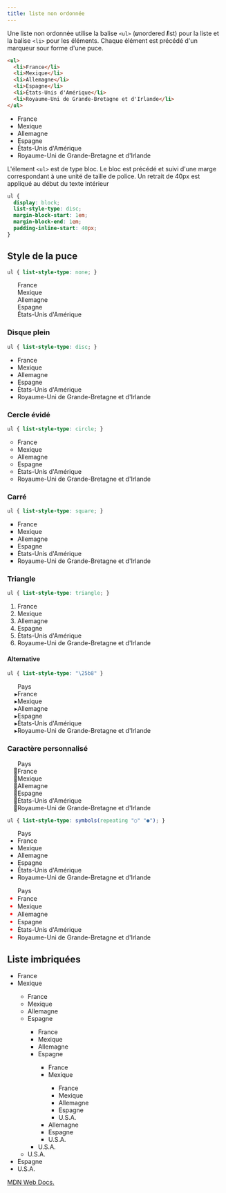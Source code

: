 ```yaml
---
title: liste non ordonnée
---
```


Une liste non ordonnée utilise la balise `<ul>` (***u***nordered ***l***ist) pour la liste et la balise `<li>` pour les éléments.
Chaque élément est précédé d'un marqueur sour forme d'une puce.

```html
<ul>
  <li>France</li>
  <li>Mexique</li>
  <li>Allemagne</li>
  <li>Espagne</li>
  <li>États-Unis d'Amérique</li>
  <li>Royaume-Uni de Grande-Bretagne et d'Irlande</li>
</ul>
```

<ul>
  <li>France</li>
  <li>Mexique</li>
  <li>Allemagne</li>
  <li>Espagne</li>
  <li>États-Unis d'Amérique</li>
  <li>Royaume-Uni de Grande-Bretagne et d'Irlande</li>
</ul>

L'élement `<ul>` est de type bloc. Le bloc est précédé et suivi d'une marge correspondant à une unité de taille de police. Un retrait de 40px est appliqué au début du texte intérieur

```css
ul {
  display: block;
  list-style-type: disc;
  margin-block-start: 1em;
  margin-block-end: 1em;
  padding-inline-start: 40px;
}
```


## Style de la puce

```css
ul { list-style-type: none; }
```

<ul style='list-style-type: none'>
	<li>France</li>
	<li>Mexique</li>
	<li>Allemagne</li>
	<li>Espagne</li>
	<li>États-Unis d'Amérique</li>
</ul>

### Disque plein

```css
ul { list-style-type: disc; }
```

<ul style='list-style-type: disc'>
  <li>France</li>
  <li>Mexique</li>
  <li>Allemagne</li>
  <li>Espagne</li>
  <li>États-Unis d'Amérique</li>
  <li>Royaume-Uni de Grande-Bretagne et d'Irlande</li>
</ul>

### Cercle évidé

```css
ul { list-style-type: circle; }
```

<ul style='list-style-type: circle'>
  <li>France</li>
  <li>Mexique</li>
  <li>Allemagne</li>
  <li>Espagne</li>
  <li>États-Unis d'Amérique</li>
  <li>Royaume-Uni de Grande-Bretagne et d'Irlande</li>
</ul>

### Carré

```css
ul { list-style-type: square; }
```

<ul style='list-style-type: square'>
  <li>France</li>
  <li>Mexique</li>
  <li>Allemagne</li>
  <li>Espagne</li>
  <li>États-Unis d'Amérique</li>
  <li>Royaume-Uni de Grande-Bretagne et d'Irlande</li>
</ul>

### Triangle

```css
ul { list-style-type: triangle; }
```

<ul style="list-style-type: triangle;">
  <li>France</li>
  <li>Mexique</li>
  <li>Allemagne</li>
  <li>Espagne</li>
  <li>États-Unis d'Amérique</li>
  <li>Royaume-Uni de Grande-Bretagne et d'Irlande</li>
</ul>

#### Alternative

```css
ul { list-style-type: "\25b8" }
```

<ul style='list-style-type: "\25b8"'>Pays
  <li>France</li>
  <li>Mexique</li>
  <li>Allemagne</li>
  <li>Espagne</li>
  <li>États-Unis d'Amérique</li>
  <li>Royaume-Uni de Grande-Bretagne et d'Irlande</li>
</ul>

### Caractère personnalisé

<ul style='list-style-type: "\01F996"'>Pays
  <li>France</li>
  <li>Mexique</li>
  <li>Allemagne</li>
  <li>Espagne</li>
  <li>États-Unis d'Amérique</li>
  <li>Royaume-Uni de Grande-Bretagne et d'Irlande</li>
</ul>


```css
ul { list-style-type: symbols(repeating "○" "●"); }
```

<ul style='list-style-type: symbols(repeating "○" "●")'>Pays
    <li>France</li>
    <li>Mexique</li>
    <li>Allemagne</li>
    <li>Espagne</li>
    <li>États-Unis d'Amérique</li>
    <li>Royaume-Uni de Grande-Bretagne et d'Irlande</li>
</ul>


<style>
ul.marker li::marker {
  color:red;
  font-size:112%;
}
</style>

<ul class="marker" style='list-style-type: symbols(symbolic "○" "●")'>Pays
  <li>France</li>
  <li>Mexique</li>
  <li>Allemagne</li>
  <li>Espagne</li>
  <li>États-Unis d'Amérique</li>
  <li>Royaume-Uni de Grande-Bretagne et d'Irlande</li>
</ul>



## Liste imbriquées

<ul style='list-style-type: symbols(symbolic "w" "x" "y", "z")'>
	<li>France</li>
	<li>Mexique</li>
	<ul>
        <li>France</li>
        <li>Mexique</li>
        <li>Allemagne</li>
        <li>Espagne</li>
        <ul>
            <li>France</li>
            <li>Mexique</li>
            <li>Allemagne</li>
            <li>Espagne</li>
            <ul>
                <li>France</li>
                <li>Mexique</li>
                <ul>
                    <li>France</li>
                    <li>Mexique</li>
                    <li>Allemagne</li>
                    <li>Espagne</li>
                    <li>U.S.A.</li>
                </ul>
                <li>Allemagne</li>
                <li>Espagne</li>
                <li>U.S.A.</li>
            </ul>
            <li>U.S.A.</li>
        </ul>
        <li>U.S.A.</li>
    </ul>
	<li>Espagne</li>
	<li>U.S.A.</li>
</ul>


[MDN Web Docs.](https://developer.mozilla.org/fr/docs/Web/HTML/Element/ul)
